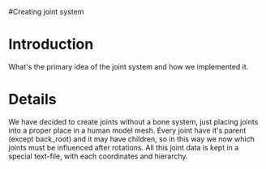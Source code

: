 #Creating joint system

# Introduction #

What's the primary idea of the joint system and how we implemented it.


# Details #

We have decided to create joints without a bone system, just placing joints into a proper place in a human model mesh.
Every joint have it's parent (except back\_root) and it may have children, so in this way we now which joints must be influenced after rotations. All this joint data is kept in a special text-file, with each coordinates and hierarchy.